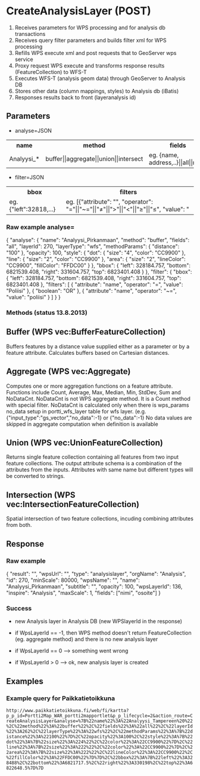# CreateAnalysisLayer (POST)
1. Receives parameters for WPS processing and for analysis db transactions
2. Receives query filter parameters and builds filter xml for WPS processing
3. Refills WPS execute xml and post requests that to GeoServer wps service
4. Proxy request WPS execute and transforms response results (FeatureCollection) to WFS-T
5. Executes WFS-T (analysis geom data) through GeoServer to Analysis DB
6. Stores other data (column mappings, styles) to Analysis db (iBatis)
7. Responses results back to front (layeranalysis id)


## Parameters
- analyse=JSON
<table>
  <tr>
    <th>name</th>
    <th>method</th>
    <th>fields</th>
    <th>layerId</th>
    <th>layerType</th>
    <th>methodParams</th>
    <th>opasicty</th>
    <th>style</th>
    <th>bbox</th>
    <th>filter</th>
  </tr>
  <tr>
    <td>Analyysi_*</td>
    <td>buffer||aggregate||union||intersect</td>
    <td>eg. {name, address,..}||all||none</td>
    <td>eg. 270</td>
    <td>eg. {distance:100}</td>
    <td>eg. 80 (0-100)</td>
    <td>eg. {style:...}</td>
    <td>eg. {"left":32818,...}</td>
    <td>eg. {}</td>
  </tr>
</table>

- filter=JSON
<table>
  <tr>
    <th>bbox</th>
    <th>filters</th>
  </tr>
  <tr>
    <td>eg. {"left":32818,...}</td>
    <td>eg. [{"attribute": "<attribute_name>", "operator": "="||"~="||"≠"||">"||"<"||"≥"||"≤", "value": "<attribute_value"}, {"boolean": "AND"||"OR"||"NOT"}, {another filter}]</td>
  </tr>
</table>

### Raw example analyse=
{
    "analyse": {
        "name": "Analyysi_Pirkanmaan",
        "method": "buffer",
        "fields": "all",
        "layerId": 270,
        "layerType": "wfs",
        "methodParams": {
            "distance": "100"
        },
        "opacity": 100,
        "style": {
            "dot": {
                "size": "4",
                "color": "CC9900"
            },
            "line": {
                "size": "2",
                "color": "CC9900"
            },
            "area": {
                "size": "2",
                "lineColor": "CC9900",
                "fillColor": "FFDC00"
            }
        },
        "bbox": {
            "left": 328184.757,
            "bottom": 6821539.408,
            "right": 331604.757,
            "top": 6823401.408
        }
    },
    "filter": {
        "bbox": {
            "left": 328184.757,
            "bottom": 6821539.408,
            "right": 331604.757,
            "top": 6823401.408
        },
        "filters": [
            {
                "attribute": "name",
                "operator": "=",
                "value": "Poliisi"
            },
            {
                "boolean": "OR"
            },
            {
                "attribute": "name",
                "operator": "~=",
                "value": "poliisi"
            }
        ]
    }
}
### Methods (status 13.8.2013)

## Buffer (WPS vec:BufferFeatureCollection)
Buffers features by a distance value supplied either as a parameter or by a feature attribute. 
Calculates buffers based on Cartesian distances.

## Aggregate (WPS vec:Aggregate)
Computes one or more aggregation functions on a feature attribute. 
Functions include Count, Average, Max, Median, Min, StdDev, Sum and NoDataCnt.
NoDataCnt is not WPS aggregate method. It is a Count method with special filter.
NoDataCnt is calculated only when there is wps_params no_data setup in portti_wfs_layer table for wfs layer.
(e.g. {"input_type":"gs_vector","no_data":-1} or {"no_data":-1}
No data values are skipped in aggregate computation when definition is available

## Union (WPS vec:UnionFeatureCollection)
Returns single feature collection containing all features from two input feature collections. 
The output attribute schema is a combination of the attributes from the inputs. 
Attributes with same name but different types will be converted to strings.

## Intersection (WPS vec:IntersectionFeatureCollection)
Spatial intersection of two feature collections, incuding combining attributes from both.
## Response

### Raw example
{
    "result": "",
    "wpsUrl": "",
    "type": "analysislayer",
    "orgName": "Analysis",
    "id": 270,
    "minScale": 80000,
    "wpsName": "",
    "name": "Analyysi_Pirkanmaan",
    "subtitle": "",
    "opacity": 100,
    "wpsLayerId": 136,
    "inspire": "Analysis",
    "maxScale": 1,
    "fields": ["nimi", "osoite"]
}


### Success
- new Analysis layer in Analysis DB  (new WPSlayerId in the response)

- if WpsLayerId == -1, then WPS method doesn't return FeatureCollection (eg. aggregate method) and there is no new analysis layer
- if WpsLayerId == 0 --> something went wrong
- if WpsLayerId > 0  --> ok, new analysis layer is created 

## Examples

### Example query for Paikkatietoikkuna
`http://www.paikkatietoikkuna.fi/web/fi/kartta?p_p_id=Portti2Map_WAR_portti2mapportlet&p_p_lifecycle=2&action_route=CreateAnalysisLayer&analyse=%7B%22name%22%3A%22Analyysi_Tampereen%20%22%2C%22method%22%3A%22buffer%22%2C%22fields%22%3A%22all%22%2C%22layerId%22%3A262%2C%22layerType%22%3A%22wfs%22%2C%22methodParams%22%3A%7B%22distance%22%3A%22100%22%7D%2C%22opacity%22%3A100%2C%22style%22%3A%7B%22dot%22%3A%7B%22size%22%3A%224%22%2C%22color%22%3A%22CC9900%22%7D%2C%22line%22%3A%7B%22size%22%3A%222%22%2C%22color%22%3A%22CC9900%22%7D%2C%22area%22%3A%7B%22size%22%3A%222%22%2C%22lineColor%22%3A%22CC9900%22%2C%22fillColor%22%3A%22FFDC00%22%7D%7D%2C%22bbox%22%3A%7B%22left%22%3A328488%2C%22bottom%22%3A6821717.5%2C%22right%22%3A330198%2C%22top%22%3A6822648.5%7D%7D`

